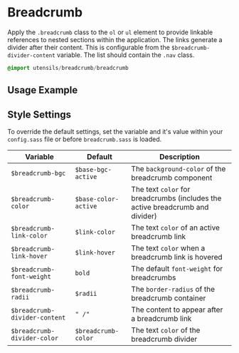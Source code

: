 
# Breadcrumb
Apply the `.breadcrumb` class to the `ol` or `ul` element to provide linkable
references to nested sections within the application. The links generate
a divider after their content. This is configurable from the
`$breadcrumb-divider-content` variable. The list should contain the
`.nav` class.

```sass
@import utensils/breadcrumb/breadcrumb
```

## Usage Example
<!--~ markup/breadcrumb.html.haml -->


## Style Settings
To override the default settings, set the variable and it's value
within your `config.sass` file or before `breadcrumb.sass` is loaded.

Variable                      | Default              | Description
----------------------------- | -------------------- | -------------------------------------------
`$breadcrumb-bgc`             | `$base-bgc-active`   | The `background-color` of the breadcrumb component
`$breadcrumb-color`           | `$base-color-active` | The text `color` for breadcrumbs (includes the active breadcrumb and divider)
`$breadcrumb-link-color`      | `$link-color`        | The text `color` of an active breadcrumb link
`$breadcrumb-link-hover`      | `$link-hover`        | The text `color` when a breadcrumb link is hovered
`$breadcrumb-font-weight`     | `bold`               | The default `font-weight` for breadcrumbs
`$breadcrumb-radii`           | `$radii`             | The `border-radius` of the breadcrumb container
`$breadcrumb-divider-content` | `" /"`               | The content to appear after a breadcrumb link
`$breadcrumb-divider-color`   | `$breadcrumb-color`  | The text `color` of the breadcrumb divider

